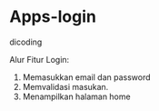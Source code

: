 # Apps-login
dicoding

Alur Fitur Login:
1. Memasukkan email dan password
2. Memvalidasi masukan.
3. Menampilkan halaman home
